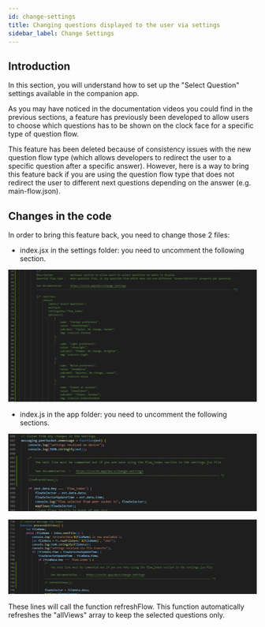 ```yaml
---
id: change-settings
title: Changing questions displayed to the user via settings
sidebar_label: Change Settings
---
```


<h2> Introduction </h2>

In this section, you will understand how to set up the "Select Question" settings available in the companion app.

As you may have noticed in the documentation videos you could find in the previous sections, a feature has previously been developed to allow users to choose which questions has to be shown on the clock face for a specific type of question flow.

This feature has been deleted because of consistency issues with the new question flow type (which allows developers to redirect the user to a specific question after a specific answer). However, here is a way to bring this feature back if you are using the question flow type that does not redirect the user to different next questions depending on the answer (e.g. main-flow.json).

<h2> Changes in the code </h2>

In order to bring this feature back, you need to change those 2 files:

- index.jsx in the settings folder: you need to uncomment the following section.

![Index Settings](./assets/change-settings-settings-file.png)

- index.js in the app folder: you need to uncomment the following sections.

![Index file 1](./assets/change-settings-index-file-1.png)

![Index file 2](./assets/change-settings-index-file-2.png)

These lines will call the function refreshFlow. This function automatically refreshes the "allViews" array to keep the selected questions only.


